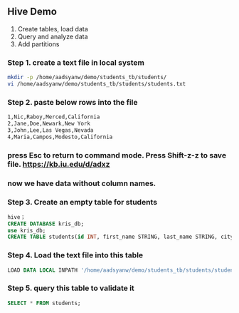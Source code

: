 Hive Demo
---------------------
1. Create tables, load data
2. Query and analyze data
3. Add partitions

### Step 1. create a text file in local system
```sh
mkdir -p /home/aadsyanw/demo/students_tb/students/
vi /home/aadsyanw/demo/students_tb/students/students.txt
```

### Step 2. paste below rows into the file
```sh
1,Nic,Raboy,Merced,California
2,Jane,Doe,Newark,New York
3,John,Lee,Las Vegas,Nevada
4,Maria,Campos,Modesto,California
```
### press Esc to return to command mode.  Press Shift-z-z to save file. https://kb.iu.edu/d/adxz
### now we have data without column names.

### Step 3. Create an empty table for students
```sql
hive；
CREATE DATABASE kris_db;
use kris_db;
CREATE TABLE students(id INT, first_name STRING, last_name STRING, city STRING, state STRING) ROW FORMAT DELIMITED FIELDS TERMINATED BY ',';
```

### Step 4. Load the text file into this table

```sql
LOAD DATA LOCAL INPATH '/home/aadsyanw/demo/students_tb/students/students.txt' OVERWRITE INTO TABLE students;
```

### Step 5. query this table to validate it
```sql
SELECT * FROM students;
```

